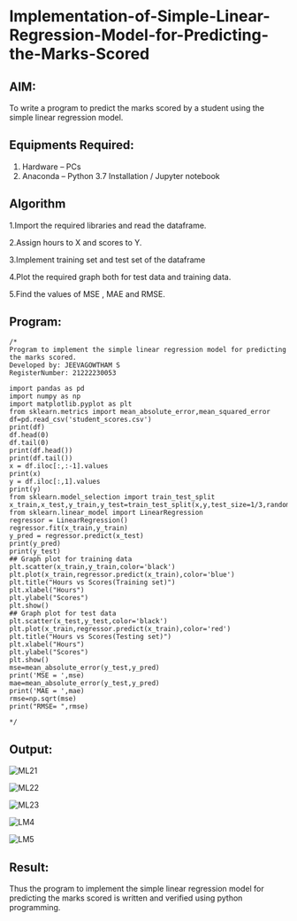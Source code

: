 # Implementation-of-Simple-Linear-Regression-Model-for-Predicting-the-Marks-Scored

## AIM:
To write a program to predict the marks scored by a student using the simple linear regression model.

## Equipments Required:
1. Hardware – PCs
2. Anaconda – Python 3.7 Installation / Jupyter notebook

## Algorithm
1.Import the required libraries and read the dataframe.

2.Assign hours to X and scores to Y.

3.Implement training set and test set of the dataframe

4.Plot the required graph both for test data and training data.

5.Find the values of MSE , MAE and RMSE.

## Program:
```
/*
Program to implement the simple linear regression model for predicting the marks scored.
Developed by: JEEVAGOWTHAM S
RegisterNumber: 21222230053

import pandas as pd
import numpy as np
import matplotlib.pyplot as plt
from sklearn.metrics import mean_absolute_error,mean_squared_error
df=pd.read_csv('student_scores.csv')
print(df)
df.head(0)
df.tail(0)
print(df.head())
print(df.tail())
x = df.iloc[:,:-1].values
print(x)
y = df.iloc[:,1].values
print(y)
from sklearn.model_selection import train_test_split
x_train,x_test,y_train,y_test=train_test_split(x,y,test_size=1/3,random_state=0)
from sklearn.linear_model import LinearRegression
regressor = LinearRegression()
regressor.fit(x_train,y_train)
y_pred = regressor.predict(x_test)
print(y_pred)
print(y_test)
## Graph plot for training data
plt.scatter(x_train,y_train,color='black')
plt.plot(x_train,regressor.predict(x_train),color='blue')
plt.title("Hours vs Scores(Training set)")
plt.xlabel("Hours")
plt.ylabel("Scores")
plt.show()
## Graph plot for test data
plt.scatter(x_test,y_test,color='black')
plt.plot(x_train,regressor.predict(x_train),color='red')
plt.title("Hours vs Scores(Testing set)")
plt.xlabel("Hours")
plt.ylabel("Scores")
plt.show()
mse=mean_absolute_error(y_test,y_pred)
print('MSE = ',mse)
mae=mean_absolute_error(y_test,y_pred)
print('MAE = ',mae)
rmse=np.sqrt(mse)
print("RMSE= ",rmse)

*/
```

## Output:
![ML21](https://github.com/JeevaGowtham-S/Implementation-of-Simple-Linear-Regression-Model-for-Predicting-the-Marks-Scored/assets/118042624/d6517ddd-06b4-42d2-b38f-ae9c08b03189)

![ML22](https://github.com/JeevaGowtham-S/Implementation-of-Simple-Linear-Regression-Model-for-Predicting-the-Marks-Scored/assets/118042624/cec0de3e-975d-4347-a1f8-26ca520e391e)

![ML23](https://github.com/JeevaGowtham-S/Implementation-of-Simple-Linear-Regression-Model-for-Predicting-the-Marks-Scored/assets/118042624/a6291ca1-ef40-407e-8e6f-0c10ab748c91)

![LM4](https://github.com/JeevaGowtham-S/Implementation-of-Simple-Linear-Regression-Model-for-Predicting-the-Marks-Scored/assets/118042624/9f10c1aa-5380-40df-8e72-e40c44e57475)

![LM5](https://github.com/JeevaGowtham-S/Implementation-of-Simple-Linear-Regression-Model-for-Predicting-the-Marks-Scored/assets/118042624/a4cf77dd-2ef0-4b56-bc32-7abf1a95369d)

## Result:
Thus the program to implement the simple linear regression model for predicting the marks scored is written and verified using python programming.
